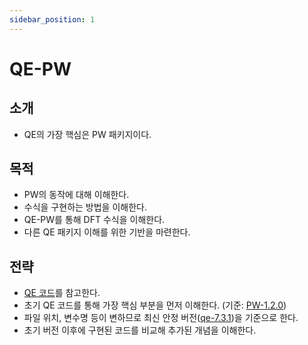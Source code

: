 ```yaml
---
sidebar_position: 1
---
```

# QE-PW
## 소개
* QE의 가장 핵심은 PW 패키지이다.
## 목적
* PW의 동작에 대해 이해한다.
* 수식을 구현하는 방법을 이해한다.
* QE-PW를 통해 DFT 수식을 이해한다.
* 다른 QE 패키지 이해를 위한 기반을 마련한다.
## 전략
* [QE 코드](https://gitlab.com/QEF/q-e)를 참고한다.
* 초기 QE 코드를 통해 가장 핵심 부분을 먼저 이해한다. (기준: [PW-1.2.0](https://gitlab.com/QEF/q-e/-/tree/PW-1.2.0))
* 파일 위치, 변수명 등이 변하므로 최신 안정 버전([qe-7.3.1](https://gitlab.com/QEF/q-e/-/tree/qe-7.3.1))을 기준으로 한다.
* 초기 버전 이후에 구현된 코드를 비교해 추가된 개념을 이해한다.